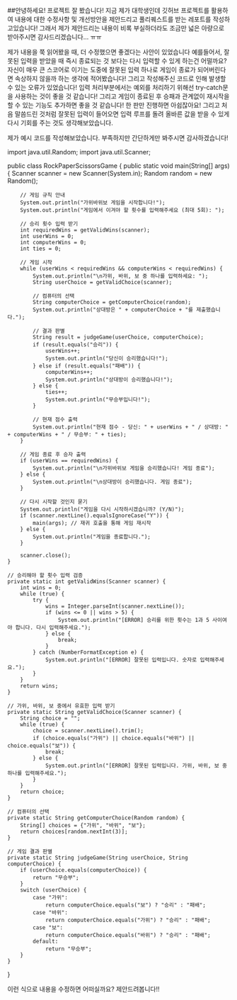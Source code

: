 ##안녕하세요! 프로젝트 잘 봤습니다! 지금 제가 대학생인데
깃허브 프로젝트를 활용하여 내용에 대한 수정사항 및 개선방안을
제안드리고 풀리퀘스트를 받는 레포트를 작성하고있습니다! 그래서
제가 제안드리는 내용이 비록 부실하더라도 조금만 넓은 아량으로 받아주시면
감사드리겠습니다... ㅠㅠ

제가 내용을 쭉 읽어봤을 때, 더 수정했으면 좋겠다는 사안이 있었습니다
예를들어서, 잘못된 입력을 받았을 때 즉시 종료되는 것 보다는 다시 입력할 수 있게 하는건 어떨까요? 자신이 매우 큰 스코어로 이기는 도중에 잘못된 입력 하나로 게임이 종료가 되어버린다면 속상하지 않을까 하는 생각에 적어봤습니다! 그리고 작성해주신 코드로 인해 발생할 수 있는 오류가 있었습니다! 입력 처리부분에서는 예외를 처리하기 위해선 try-catch문을 사용하는 것이 좋을 것 같습니다! 그리고 게임이 종료된 후 승패과 관계없이 재시작을 할 수 있는 기능도 추가하면 좋을 것 같습니다! 한 판만 진행하면 아쉽잖아요! 그리고 처음 말씀드린 것처럼 잘못된 입력이 들어오면 입력 루프를 돌려 올바른 값을 받을 수 있게 다시 기회를 주는 것도 생각해보았습니다.

제가 예시 코드를 작성해보았습니다. 부족하지만 간단하게만 봐주시면 감사하겠습니다!

import java.util.Random;
import java.util.Scanner;

public class RockPaperScissorsGame {
    public static void main(String[] args) {
        Scanner scanner = new Scanner(System.in);
        Random random = new Random();

        // 게임 규칙 안내
        System.out.println("가위바위보 게임을 시작합니다!");
        System.out.println("게임에서 이겨야 할 횟수를 입력해주세요 (최대 5회): ");

        // 승리 횟수 입력 받기
        int requiredWins = getValidWins(scanner);
        int userWins = 0;
        int computerWins = 0;
        int ties = 0;

        // 게임 시작
        while (userWins < requiredWins && computerWins < requiredWins) {
            System.out.println("\n가위, 바위, 보 중 하나를 입력하세요: ");
            String userChoice = getValidChoice(scanner);

            // 컴퓨터의 선택
            String computerChoice = getComputerChoice(random);
            System.out.println("상대방은 " + computerChoice + "를 제출했습니다.");

            // 결과 판별
            String result = judgeGame(userChoice, computerChoice);
            if (result.equals("승리")) {
                userWins++;
                System.out.println("당신이 승리했습니다!");
            } else if (result.equals("패배")) {
                computerWins++;
                System.out.println("상대방이 승리했습니다!");
            } else {
                ties++;
                System.out.println("무승부입니다!");
            }

            // 현재 점수 출력
            System.out.println("현재 점수 - 당신: " + userWins + " / 상대방: " + computerWins + " / 무승부: " + ties);
        }

        // 게임 종료 후 승자 출력
        if (userWins == requiredWins) {
            System.out.println("\n가위바위보 게임을 승리했습니다! 게임 종료");
        } else {
            System.out.println("\n상대방이 승리했습니다. 게임 종료");
        }

        // 다시 시작할 것인지 묻기
        System.out.println("게임을 다시 시작하시겠습니까? (Y/N)");
        if (scanner.nextLine().equalsIgnoreCase("Y")) {
            main(args); // 재귀 호출을 통해 게임 재시작
        } else {
            System.out.println("게임을 종료합니다.");
        }

        scanner.close();
    }

    // 승리해야 할 횟수 입력 검증
    private static int getValidWins(Scanner scanner) {
        int wins = 0;
        while (true) {
            try {
                wins = Integer.parseInt(scanner.nextLine());
                if (wins <= 0 || wins > 5) {
                    System.out.println("[ERROR] 승리를 위한 횟수는 1과 5 사이여야 합니다. 다시 입력해주세요.");
                } else {
                    break;
                }
            } catch (NumberFormatException e) {
                System.out.println("[ERROR] 잘못된 입력입니다. 숫자로 입력해주세요.");
            }
        }
        return wins;
    }

    // 가위, 바위, 보 중에서 유효한 입력 받기
    private static String getValidChoice(Scanner scanner) {
        String choice = "";
        while (true) {
            choice = scanner.nextLine().trim();
            if (choice.equals("가위") || choice.equals("바위") || choice.equals("보")) {
                break;
            } else {
                System.out.println("[ERROR] 잘못된 입력입니다. 가위, 바위, 보 중 하나를 입력해주세요.");
            }
        }
        return choice;
    }

    // 컴퓨터의 선택
    private static String getComputerChoice(Random random) {
        String[] choices = {"가위", "바위", "보"};
        return choices[random.nextInt(3)];
    }

    // 게임 결과 판별
    private static String judgeGame(String userChoice, String computerChoice) {
        if (userChoice.equals(computerChoice)) {
            return "무승부";
        }
        switch (userChoice) {
            case "가위":
                return computerChoice.equals("보") ? "승리" : "패배";
            case "바위":
                return computerChoice.equals("가위") ? "승리" : "패배";
            case "보":
                return computerChoice.equals("바위") ? "승리" : "패배";
            default:
                return "무승부";
        }
    }
}


이런 식으로 내용을 수정하면 어떠실까요? 제안드려봅니다!!